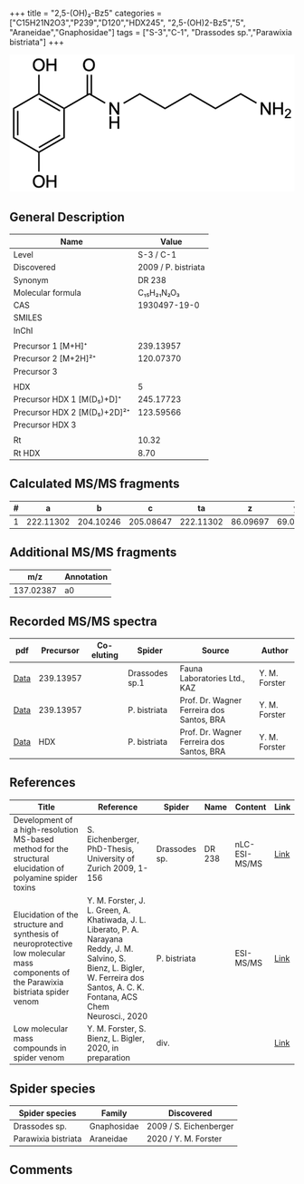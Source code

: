 +++
title = "2,5-(OH)₂-Bz5"
categories = ["C15H21N2O3","P239","D120","HDX245",
"2,5-(OH)2-Bz5","5",
"Araneidae","Gnaphosidae"]
tags = ["S-3","C-1",
"Drassodes sp.","Parawixia bistriata"]
+++

![](/img/2-5-OH2-Bz5.png)

## General Description

| Name                        | Value                |
|-----------------------------|----------------------|
| Level                       | S-3 / C-1            |
| Discovered                  | 2009 / P. bistriata |
| Synonym                     | DR 238               |
| Molecular formula           | C₁₅H₂₁N₂O₃           |
| CAS                         | 1930497-19-0         |
| SMILES |   |
| InChI  |   |
|                             |                      |
| Precursor 1 [M+H]⁺          | 239.13957            |
| Precursor 2 [M+2H]²⁺        | 120.07370            |
| Precursor 3                 |                      |
|                             |                      |
| HDX                         | 5                    |
| Precursor HDX 1 [M(D₅)+D]⁺   | 245.17723            |
| Precursor HDX 2 [M(D₅)+2D]²⁺ | 123.59566            |
| Precursor HDX 3             |                      |
|                             |                      |
| Rt                          | 10.32                     |
| Rt HDX                      | 8.70                    |

## Calculated MS/MS fragments

| # | a         | b         | c         | ta        | z        | y        | tz        |
|---|-----------|-----------|-----------|-----------|----------|----------|-----------|
| 1 | 222.11302 | 204.10246 | 205.08647 | 222.11302 | 86.09697 | 69.07042 | 103.12352 |

## Additional MS/MS fragments

| m/z       | Annotation |
|-----------|------------|
| 137.02387 | a0         |

## Recorded MS/MS spectra

| pdf | Precursor | Co-eluting | Spider | Source | Author |
|-----|-----------|------------|--------|--------|--------|
| [Data](/pdf/Drassodes-sp1/239_2-5-OH2-Bz5_Dr-sp1.pdf) | 239.13957 |           | Drassodes sp.1 | Fauna Laboratories Ltd., KAZ | Y. M. Forster |
| [Data](/pdf/P-bistriata/239_2-5-OH2-Bz5_Pb.pdf) | 239.13957 |           | P. bistriata | Prof. Dr. Wagner Ferreira dos Santos, BRA | Y. M. Forster |
| [Data](/pdf/P-bistriata/239_2-5-OH2-Bz5_Pb_HDX.pdf) | HDX |           | P. bistriata | Prof. Dr. Wagner Ferreira dos Santos, BRA | Y. M. Forster |

## References

| Title                                                                                                      | Reference                                                                                                               | Spider        | Name   | Content        | Link                                                               |
|------------------------------------------------------------------------------------------------------------|-------------------------------------------------------------------------------------------------------------------------|---------------|--------|----------------|--------------------------------------------------------------------|
| Development of a high-resolution MS-based method for the structural elucidation of polyamine spider toxins | S. Eichenberger, PhD-Thesis, University of Zurich 2009, 1-156                                                           | Drassodes sp. | DR 238 | nLC-ESI-MS/MS  | [Link](https://www.zora.uzh.ch/id/eprint/12787/1/Eichenberger.pdf) |
| Elucidation of the structure and synthesis of neuroprotective low molecular mass components of the Parawixia bistriata spider venom      | Y. M. Forster, J. L. Green, A. Khatiwada, J. L. Liberato, P. A. Narayana Reddy, J. M. Salvino, S. Bienz, L. Bigler, W. Ferreira dos Santos, A. C. K. Fontana, ACS Chem Neurosci., 2020          | P. bistriata       |      | ESI-MS/MS        | [Link](https://pubs.acs.org/doi/10.1021/acschemneuro.0c00007)     |
| Low molecular mass compounds in spider venom      | Y. M. Forster, S. Bienz, L. Bigler, 2020, in preparation          | div.       |   |   | [Link](unknown) |

## Spider species

| Spider species | Family      | Discovered             |
|----------------|-------------|------------------------|
| Drassodes sp.  | Gnaphosidae | 2009 / S. Eichenberger |
| Parawixia bistriata | Araneidae | 2020 / Y. M. Forster |

## Comments